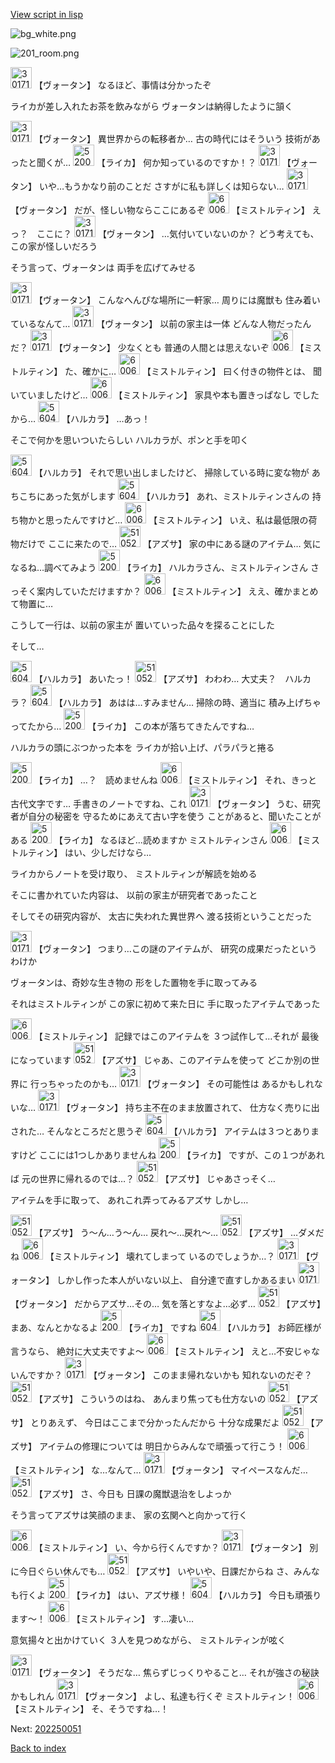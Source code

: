 [View script in lisp](../scripts/202250041.txt)

![bg_white.png](../images/backgrounds/bg_white.png)

![201_room.png](../images/backgrounds/201_room.png)

<img src="../images/units/301711.png" alt="301711.png" height="34"/>
【ヴォータン】
なるほど、事情は分かったぞ

ライカが差し入れたお茶を飲みながら
ヴォータンは納得したように頷く

<img src="../images/units/301711.png" alt="301711.png" height="34"/>
【ヴォータン】
異世界からの転移者か…
古の時代にはそういう
技術があったと聞くが…

<img src="../images/units/52001011.png" alt="52001011.png" height="34"/>
【ライカ】
何か知っているのですか！？

<img src="../images/units/301711.png" alt="301711.png" height="34"/>
【ヴォータン】
いや…もうかなり前のことだ
さすがに私も詳しくは知らない…

<img src="../images/units/301711.png" alt="301711.png" height="34"/>
【ヴォータン】
だが、怪しい物ならここにあるぞ

<img src="../images/units/600621.png" alt="600621.png" height="34"/>
【ミストルティン】
えっ？　ここに？

<img src="../images/units/301711.png" alt="301711.png" height="34"/>
【ヴォータン】
…気付いていないのか？
どう考えても、この家が怪しいだろう

そう言って、ヴォータンは
両手を広げてみせる

<img src="../images/units/301711.png" alt="301711.png" height="34"/>
【ヴォータン】
こんなへんぴな場所に一軒家…
周りには魔獣も
住み着いているなんて…

<img src="../images/units/301711.png" alt="301711.png" height="34"/>
【ヴォータン】
以前の家主は一体
どんな人物だったんだ？

<img src="../images/units/301711.png" alt="301711.png" height="34"/>
【ヴォータン】
少なくとも
普通の人間とは思えないぞ

<img src="../images/units/600621.png" alt="600621.png" height="34"/>
【ミストルティン】
た、確かに…

<img src="../images/units/600621.png" alt="600621.png" height="34"/>
【ミストルティン】
曰く付きの物件とは、
聞いていましたけど…

<img src="../images/units/600621.png" alt="600621.png" height="34"/>
【ミストルティン】
家具や本も置きっぱなし
でしたから…

<img src="../images/units/5604011.png" alt="5604011.png" height="34"/>
【ハルカラ】
…あっ！

そこで何かを思いついたらしい
ハルカラが、ポンと手を叩く

<img src="../images/units/5604011.png" alt="5604011.png" height="34"/>
【ハルカラ】
それで思い出しましたけど、
掃除している時に変な物が
あちこちにあった気がします

<img src="../images/units/5604011.png" alt="5604011.png" height="34"/>
【ハルカラ】
あれ、ミストルティンさんの
持ち物かと思ったんですけど…

<img src="../images/units/600621.png" alt="600621.png" height="34"/>
【ミストルティン】
いえ、私は最低限の荷物だけで
ここに来たので…

<img src="../images/units/5105211.png" alt="5105211.png" height="34"/>
【アズサ】
家の中にある謎のアイテム…
気になるね…調べてみよう

<img src="../images/units/52001011.png" alt="52001011.png" height="34"/>
【ライカ】
ハルカラさん、ミストルティンさん
さっそく案内していただけますか？

<img src="../images/units/600621.png" alt="600621.png" height="34"/>
【ミストルティン】
ええ、確かまとめて物置に…

こうして一行は、以前の家主が
置いていった品々を探ることにした

そして…

<img src="../images/units/5604011.png" alt="5604011.png" height="34"/>
【ハルカラ】
あいたっ！

<img src="../images/units/5105211.png" alt="5105211.png" height="34"/>
【アズサ】
わわわ…
大丈夫？　ハルカラ？

<img src="../images/units/5604011.png" alt="5604011.png" height="34"/>
【ハルカラ】
あはは…すみません…
掃除の時、適当に
積み上げちゃってたから…

<img src="../images/units/52001011.png" alt="52001011.png" height="34"/>
【ライカ】
この本が落ちてきたんですね…

ハルカラの頭にぶつかった本を
ライカが拾い上げ、パラパラと捲る

<img src="../images/units/52001011.png" alt="52001011.png" height="34"/>
【ライカ】
…？　読めませんね

<img src="../images/units/600621.png" alt="600621.png" height="34"/>
【ミストルティン】
それ、きっと古代文字です…
手書きのノートですね、これ

<img src="../images/units/301711.png" alt="301711.png" height="34"/>
【ヴォータン】
うむ、研究者が自分の秘密を
守るためにあえて古い字を使う
ことがあると、聞いたことがある

<img src="../images/units/52001011.png" alt="52001011.png" height="34"/>
【ライカ】
なるほど…読めますか
ミストルティンさん

<img src="../images/units/600621.png" alt="600621.png" height="34"/>
【ミストルティン】
はい、少しだけなら…

ライカからノートを受け取り、
ミストルティンが解読を始める

そこに書かれていた内容は、
以前の家主が研究者であったこと

そしてその研究内容が、
太古に失われた異世界へ
渡る技術ということだった

<img src="../images/units/301711.png" alt="301711.png" height="34"/>
【ヴォータン】
つまり…この謎のアイテムが、
研究の成果だったというわけか

ヴォータンは、奇妙な生き物の
形をした置物を手に取ってみる

それはミストルティンが
この家に初めて来た日に
手に取ったアイテムであった

<img src="../images/units/600621.png" alt="600621.png" height="34"/>
【ミストルティン】
記録ではこのアイテムを
３つ試作して…それが
最後になっています

<img src="../images/units/5105211.png" alt="5105211.png" height="34"/>
【アズサ】
じゃあ、このアイテムを使って
どこか別の世界に
行っちゃったのかも…

<img src="../images/units/301711.png" alt="301711.png" height="34"/>
【ヴォータン】
その可能性は
あるかもしれないな…

<img src="../images/units/301711.png" alt="301711.png" height="34"/>
【ヴォータン】
持ち主不在のまま放置されて、
仕方なく売りに出された…
そんなところだと思うぞ

<img src="../images/units/5604011.png" alt="5604011.png" height="34"/>
【ハルカラ】
アイテムは３つとありますけど
ここには1つしかありませんね

<img src="../images/units/52001011.png" alt="52001011.png" height="34"/>
【ライカ】
ですが、この１つがあれば
元の世界に帰れるのでは…？

<img src="../images/units/5105211.png" alt="5105211.png" height="34"/>
【アズサ】
じゃあさっそく…

アイテムを手に取って、
あれこれ弄ってみるアズサ
しかし…

<img src="../images/units/5105211.png" alt="5105211.png" height="34"/>
【アズサ】
う～ん…う～ん…
戻れ～…戻れ～…

<img src="../images/units/5105211.png" alt="5105211.png" height="34"/>
【アズサ】
…ダメだね

<img src="../images/units/600621.png" alt="600621.png" height="34"/>
【ミストルティン】
壊れてしまって
いるのでしょうか…？

<img src="../images/units/301711.png" alt="301711.png" height="34"/>
【ヴォータン】
しかし作った本人がいない以上、
自分達で直すしかあるまい

<img src="../images/units/301711.png" alt="301711.png" height="34"/>
【ヴォータン】
だからアズサ…その…
気を落とすなよ…必ず…

<img src="../images/units/5105211.png" alt="5105211.png" height="34"/>
【アズサ】
まあ、なんとかなるよ

<img src="../images/units/52001011.png" alt="52001011.png" height="34"/>
【ライカ】
ですね

<img src="../images/units/5604011.png" alt="5604011.png" height="34"/>
【ハルカラ】
お師匠様が言うなら、
絶対に大丈夫ですよ～

<img src="../images/units/600621.png" alt="600621.png" height="34"/>
【ミストルティン】
えと…不安じゃないんですか？

<img src="../images/units/301711.png" alt="301711.png" height="34"/>
【ヴォータン】
このまま帰れないかも
知れないのだぞ？

<img src="../images/units/5105211.png" alt="5105211.png" height="34"/>
【アズサ】
こういうのはね、
あんまり焦っても仕方ないの

<img src="../images/units/5105211.png" alt="5105211.png" height="34"/>
【アズサ】
とりあえず、
今日はここまで分かったんだから
十分な成果だよ

<img src="../images/units/5105211.png" alt="5105211.png" height="34"/>
【アズサ】
アイテムの修理については
明日からみんなで頑張って行こう！

<img src="../images/units/600621.png" alt="600621.png" height="34"/>
【ミストルティン】
な…なんて…

<img src="../images/units/301711.png" alt="301711.png" height="34"/>
【ヴォータン】
マイペースなんだ…

<img src="../images/units/5105211.png" alt="5105211.png" height="34"/>
【アズサ】
さ、今日も
日課の魔獣退治をしよっか

そう言ってアズサは笑顔のまま、
家の玄関へと向かって行く

<img src="../images/units/600621.png" alt="600621.png" height="34"/>
【ミストルティン】
い、今から行くんですか？

<img src="../images/units/301711.png" alt="301711.png" height="34"/>
【ヴォータン】
別に今日ぐらい休んでも…

<img src="../images/units/5105211.png" alt="5105211.png" height="34"/>
【アズサ】
いやいや、日課だからね
さ、みんなも行くよ

<img src="../images/units/52001011.png" alt="52001011.png" height="34"/>
【ライカ】
はい、アズサ様！

<img src="../images/units/5604011.png" alt="5604011.png" height="34"/>
【ハルカラ】
今日も頑張ります～！

<img src="../images/units/600621.png" alt="600621.png" height="34"/>
【ミストルティン】
す…凄い…

意気揚々と出かけていく
３人を見つめながら、
ミストルティンが呟く

<img src="../images/units/301711.png" alt="301711.png" height="34"/>
【ヴォータン】
そうだな…
焦らずじっくりやること…
それが強さの秘訣かもしれん

<img src="../images/units/301711.png" alt="301711.png" height="34"/>
【ヴォータン】
よし、私達も行くぞ
ミストルティン！

<img src="../images/units/600621.png" alt="600621.png" height="34"/>
【ミストルティン】
そ、そうですね…！


Next: [202250051](202250051.md)

[Back to index](index.md)
